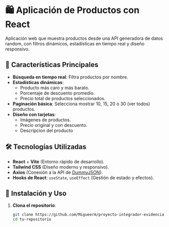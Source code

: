 # 🛍️ Aplicación de Productos con React

Aplicación web que muestra productos desde una API generadora de datos random, con filtros dinámicos, estadísticas en tiempo real y diseño responsivo.

## 📌 Características Principales
- **Búsqueda en tiempo real**: Filtra productos por nombre.
- **Estadísticas dinámicas**: 
  - Producto más caro y más barato.
  - Porcentaje de descuento promedio.
  - Precio total de productos seleccionados.
- **Paginación básica**: Selecciona mostrar 10, 15, 20 o 30 (ver todos) productos.
- **Diseño con tarjetas**: 
  - Imágenes de productos.
  - Precio original y con descuento.
  - Descripcion del producto

## 🛠️ Tecnologías Utilizadas
- **React** + **Vite** (Entorno rápido de desarrollo).
- **Tailwind CSS** (Diseño moderno y responsivo).
- **Axios** (Conexión a la API de [DummyJSON](https://dummyjson.com/products)).
- **Hooks de React**: `useState`, `useEffect` (Gestión de estado y efectos).


## 🚀 Instalación y Uso
1. **Clona el repositorio**:
   ```bash
   git clone https://github.com/Migueerm/proyecto-integrador-evidencias
   cd tu-repositorio